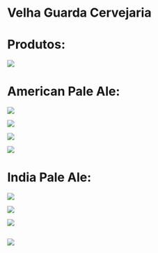 Velha Guarda Cervejaria
===============================================

 Produtos:
=====================
 ![](https://github.com/jacksonn455/automacao-cervejaria/blob/master/images/readme/menu-prod.png)
 

 American Pale Ale:
=============================================== 

 ![](https://github.com/jacksonn455/automacao-cervejaria/blob/master/images/readme/apa1.png)
 
 ![](https://github.com/jacksonn455/automacao-cervejaria/blob/master/images/readme/apa2.png)
 
 ![](https://github.com/jacksonn455/automacao-cervejaria/blob/master/images/readme/apa3.png)
 
 ![](https://github.com/jacksonn455/automacao-cervejaria/blob/master/images/readme/apa4.pngg)
 
 India Pale Ale:
=============================================== 

 ![](https://github.com/jacksonn455/automacao-cervejaria/blob/master/images/readme/ipa1.png)
 
 ![](https://github.com/jacksonn455/automacao-cervejaria/blob/master/images/readme/ipa2.png)
 
 ![](https://github.com/jacksonn455/automacao-cervejaria/blob/master/images/readme/ipa3.png)
 
 ![](https://github.com/jacksonn455/automacao-cervejaria/blob/master/images/readme/ipa4.png)
 --------------------
 
 

